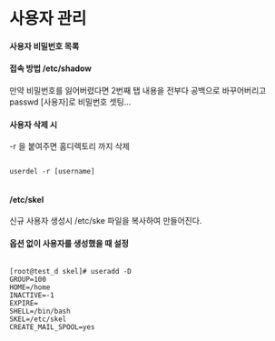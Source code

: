 # 사용자 관리

#### 사용자 비밀번호 목록

#### 접속 방법 /etc/shadow


만약 비밀번호를 잃어버렸다면 2번째 탭 내용을 전부다 공백으로 바꾸어버리고 passwd [사용자]로 비밀번호 셋팅...


#### 사용자 삭제 시

-r 을 붙여주면 홈디렉토리 까지 삭제

```

userdel -r [username]


```

#### /etc/skel

신규 사용자 생성시 /etc/ske 파일을 복사하여 만들어진다.


#### 옵션 없이 사용자를 생성했을 때 설정

```

[root@test_d skel]# useradd -D
GROUP=100
HOME=/home
INACTIVE=-1
EXPIRE=
SHELL=/bin/bash
SKEL=/etc/skel
CREATE_MAIL_SPOOL=yes

```

